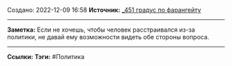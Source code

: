 Создано: 2022-12-09 16:58
**Источник:** [_451  градус по фарангейту](_451%20%20градус%20по%20фарангейту.md)
***
**Заметка:**  Если не хочешь, чтобы человек расстраивался из-за политики, не давай ему возможности видеть обе стороны вопроса.
***
**Ссылки:** 
**Тэги:** #Политика

